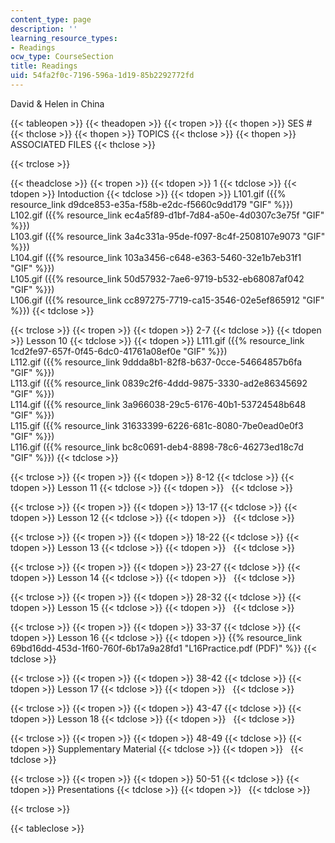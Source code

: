 ```yaml
---
content_type: page
description: ''
learning_resource_types:
- Readings
ocw_type: CourseSection
title: Readings
uid: 54fa2f0c-7196-596a-1d19-85b2292772fd
---
```


David & Helen in China

{{< tableopen >}}
{{< theadopen >}}
{{< tropen >}}
{{< thopen >}}
SES #
{{< thclose >}}
{{< thopen >}}
TOPICS
{{< thclose >}}
{{< thopen >}}
ASSOCIATED FILES
{{< thclose >}}

{{< trclose >}}

{{< theadclose >}}
{{< tropen >}}
{{< tdopen >}}
1
{{< tdclose >}}
{{< tdopen >}}
Intoduction
{{< tdclose >}}
{{< tdopen >}}
L101.gif ({{% resource_link d9dce853-e35a-f58b-e2dc-f5660c9dd179 "GIF" %}})  
L102.gif ({{% resource_link ec4a5f89-d1bf-7d84-a50e-4d0307c3e75f "GIF" %}})  
L103.gif ({{% resource_link 3a4c331a-95de-f097-8c4f-2508107e9073 "GIF" %}})  
L104.gif ({{% resource_link 103a3456-c648-e363-5460-32e1b7eb31f1 "GIF" %}})  
L105.gif ({{% resource_link 50d57932-7ae6-9719-b532-eb68087af042 "GIF" %}})  
L106.gif ({{% resource_link cc897275-7719-ca15-3546-02e5ef865912 "GIF" %}})
{{< tdclose >}}

{{< trclose >}}
{{< tropen >}}
{{< tdopen >}}
2-7
{{< tdclose >}}
{{< tdopen >}}
Lesson 10
{{< tdclose >}}
{{< tdopen >}}
L111.gif ({{% resource_link 1cd2fe97-657f-0f45-6dc0-41761a08ef0e "GIF" %}})  
L112.gif ({{% resource_link 9ddda8b1-82f8-b637-0cce-54664857b6fa "GIF" %}})  
L113.gif ({{% resource_link 0839c2f6-4ddd-9875-3330-ad2e86345692 "GIF" %}})  
L114.gif ({{% resource_link 3a966038-29c5-6176-40b1-53724548b648 "GIF" %}})  
L115.gif ({{% resource_link 31633399-6226-681c-8080-7be0ead0e0f3 "GIF" %}})  
L116.gif ({{% resource_link bc8c0691-deb4-8898-78c6-46273ed18c7d "GIF" %}})
{{< tdclose >}}

{{< trclose >}}
{{< tropen >}}
{{< tdopen >}}
8-12
{{< tdclose >}}
{{< tdopen >}}
Lesson 11
{{< tdclose >}}
{{< tdopen >}}
 
{{< tdclose >}}

{{< trclose >}}
{{< tropen >}}
{{< tdopen >}}
13-17
{{< tdclose >}}
{{< tdopen >}}
Lesson 12
{{< tdclose >}}
{{< tdopen >}}
 
{{< tdclose >}}

{{< trclose >}}
{{< tropen >}}
{{< tdopen >}}
18-22
{{< tdclose >}}
{{< tdopen >}}
Lesson 13
{{< tdclose >}}
{{< tdopen >}}
 
{{< tdclose >}}

{{< trclose >}}
{{< tropen >}}
{{< tdopen >}}
23-27
{{< tdclose >}}
{{< tdopen >}}
Lesson 14
{{< tdclose >}}
{{< tdopen >}}
 
{{< tdclose >}}

{{< trclose >}}
{{< tropen >}}
{{< tdopen >}}
28-32
{{< tdclose >}}
{{< tdopen >}}
Lesson 15
{{< tdclose >}}
{{< tdopen >}}
 
{{< tdclose >}}

{{< trclose >}}
{{< tropen >}}
{{< tdopen >}}
33-37
{{< tdclose >}}
{{< tdopen >}}
Lesson 16
{{< tdclose >}}
{{< tdopen >}}
{{% resource_link 69bd16dd-453d-1f60-760f-6b17a9a28fd1 "L16Practice.pdf (PDF)" %}}
{{< tdclose >}}

{{< trclose >}}
{{< tropen >}}
{{< tdopen >}}
38-42
{{< tdclose >}}
{{< tdopen >}}
Lesson 17
{{< tdclose >}}
{{< tdopen >}}
 
{{< tdclose >}}

{{< trclose >}}
{{< tropen >}}
{{< tdopen >}}
43-47
{{< tdclose >}}
{{< tdopen >}}
Lesson 18
{{< tdclose >}}
{{< tdopen >}}
 
{{< tdclose >}}

{{< trclose >}}
{{< tropen >}}
{{< tdopen >}}
48-49
{{< tdclose >}}
{{< tdopen >}}
Supplementary Material
{{< tdclose >}}
{{< tdopen >}}
 
{{< tdclose >}}

{{< trclose >}}
{{< tropen >}}
{{< tdopen >}}
50-51
{{< tdclose >}}
{{< tdopen >}}
Presentations
{{< tdclose >}}
{{< tdopen >}}
 
{{< tdclose >}}

{{< trclose >}}

{{< tableclose >}}